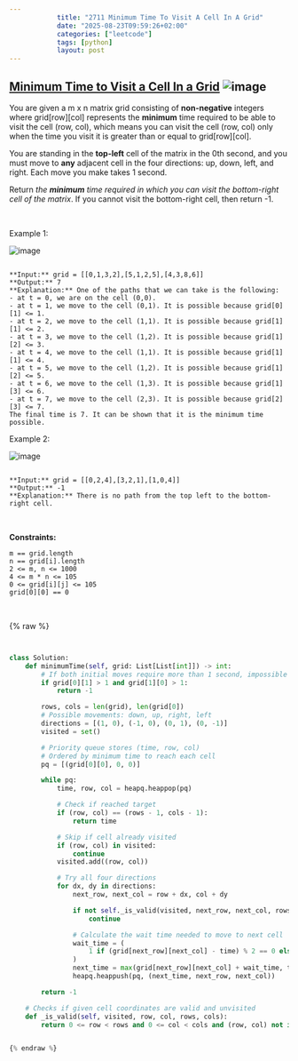 ```yaml
---
            title: "2711 Minimum Time To Visit A Cell In A Grid"
            date: "2025-08-23T09:59:26+02:00"
            categories: ["leetcode"]
            tags: [python]
            layout: post
---
```

            
## [Minimum Time to Visit a Cell In a Grid](https://leetcode.com/problems/minimum-time-to-visit-a-cell-in-a-grid) ![image](https://img.shields.io/badge/Difficulty-Hard-red)

You are given a m x n matrix grid consisting of **non-negative** integers where grid[row][col] represents the **minimum** time required to be able to visit the cell (row, col), which means you can visit the cell (row, col) only when the time you visit it is greater than or equal to grid[row][col].

You are standing in the **top-left** cell of the matrix in the 0th second, and you must move to **any** adjacent cell in the four directions: up, down, left, and right. Each move you make takes 1 second.

Return *the **minimum** time required in which you can visit the bottom-right cell of the matrix*. If you cannot visit the bottom-right cell, then return -1.

 

Example 1:

![image](https://assets.leetcode.com/uploads/2023/02/14/yetgriddrawio-8.png)

```

**Input:** grid = [[0,1,3,2],[5,1,2,5],[4,3,8,6]]
**Output:** 7
**Explanation:** One of the paths that we can take is the following:
- at t = 0, we are on the cell (0,0).
- at t = 1, we move to the cell (0,1). It is possible because grid[0][1] <= 1.
- at t = 2, we move to the cell (1,1). It is possible because grid[1][1] <= 2.
- at t = 3, we move to the cell (1,2). It is possible because grid[1][2] <= 3.
- at t = 4, we move to the cell (1,1). It is possible because grid[1][1] <= 4.
- at t = 5, we move to the cell (1,2). It is possible because grid[1][2] <= 5.
- at t = 6, we move to the cell (1,3). It is possible because grid[1][3] <= 6.
- at t = 7, we move to the cell (2,3). It is possible because grid[2][3] <= 7.
The final time is 7. It can be shown that it is the minimum time possible.

```

Example 2:

![image](https://assets.leetcode.com/uploads/2023/02/14/yetgriddrawio-9.png)

```

**Input:** grid = [[0,2,4],[3,2,1],[1,0,4]]
**Output:** -1
**Explanation:** There is no path from the top left to the bottom-right cell.

```

 

**Constraints:**

	m == grid.length
	n == grid[i].length
	2 <= m, n <= 1000
	4 <= m * n <= 105
	0 <= grid[i][j] <= 105
	grid[0][0] == 0

 

{% raw %}


```python


class Solution:
    def minimumTime(self, grid: List[List[int]]) -> int:
        # If both initial moves require more than 1 second, impossible to proceed
        if grid[0][1] > 1 and grid[1][0] > 1:
            return -1

        rows, cols = len(grid), len(grid[0])
        # Possible movements: down, up, right, left
        directions = [(1, 0), (-1, 0), (0, 1), (0, -1)]
        visited = set()

        # Priority queue stores (time, row, col)
        # Ordered by minimum time to reach each cell
        pq = [(grid[0][0], 0, 0)]

        while pq:
            time, row, col = heapq.heappop(pq)

            # Check if reached target
            if (row, col) == (rows - 1, cols - 1):
                return time

            # Skip if cell already visited
            if (row, col) in visited:
                continue
            visited.add((row, col))

            # Try all four directions
            for dx, dy in directions:
                next_row, next_col = row + dx, col + dy

                if not self._is_valid(visited, next_row, next_col, rows, cols):
                    continue

                # Calculate the wait time needed to move to next cell
                wait_time = (
                    1 if (grid[next_row][next_col] - time) % 2 == 0 else 0
                )
                next_time = max(grid[next_row][next_col] + wait_time, time + 1)
                heapq.heappush(pq, (next_time, next_row, next_col))

        return -1

    # Checks if given cell coordinates are valid and unvisited
    def _is_valid(self, visited, row, col, rows, cols):
        return 0 <= row < rows and 0 <= col < cols and (row, col) not in visited


{% endraw %}
```
